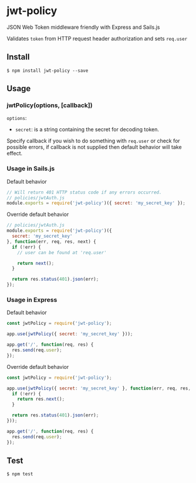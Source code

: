 # jwt-policy

JSON Web Token middleware friendly with Express and Sails.js

Validates ```token``` from HTTP request header authorization and sets ```req.user```

## Install

```
$ npm install jwt-policy --save
```

## Usage

### jwtPolicy(options, [callback])

`options`:

* `secret`: is a string containing the secret for decoding token.

Specify callback if you wish to do something with `req.user` or check for possible errors, if callback is not supplied then default behavior will take effect.

### Usage in Sails.js

Default behavior

```javascript
// Will return 401 HTTP status code if any errors occurred.
// policies/jwtAuth.js
module.exports = require('jwt-policy')({ secret: 'my_secret_key' });
```

Override default behavior

```javascript
// policies/jwtAuth.js
module.exports = require('jwt-policy')({
  secret: 'my_secret_key'
}, function(err, req, res, next) {
  if (!err) {
    // user can be found at 'req.user'

    return next();
  }

  return res.status(401).json(err);
});
```

### Usage in Express

Default behavior

```javascript
const jwtPolicy = require('jwt-policy');

app.use(jwtPolicy({ secret: 'my_secret_key' }));

app.get('/', function(req, res) {
  res.send(req.user);
});
```

Override default behavior

```javascript
const jwtPolicy = require('jwt-policy');

app.use(jwtPolicy({ secret: 'my_secret_key' }, function(err, req, res, next) {
  if (!err) {
    return res.next();
  }

  return res.status(401).json(err);
}));

app.get('/', function(req, res) {
  res.send(req.user);
});
```

## Test

```
$ npm test
```

